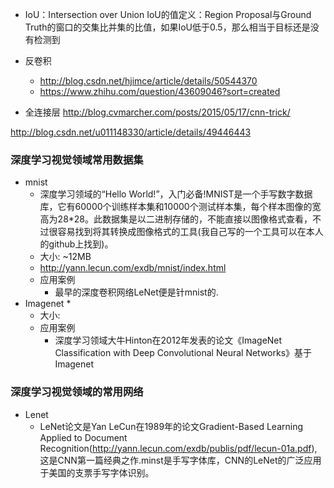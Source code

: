 *   IoU：Intersection over Union IoU的值定义：Region Proposal与Ground Truth的窗口的交集比并集的比值，如果IoU低于0.5，那么相当于目标还是没有检测到

* 反卷积 
    * http://blog.csdn.net/hjimce/article/details/50544370
    * https://www.zhihu.com/question/43609046?sort=created
* 全连接层
    http://blog.cvmarcher.com/posts/2015/05/17/cnn-trick/


http://blog.csdn.net/u011148330/article/details/49446443


### 深度学习视觉领域常用数据集
* mnist
    * 深度学习领域的“Hello World!”，入门必备!MNIST是一个手写数字数据库，它有60000个训练样本集和10000个测试样本集，每个样本图像的宽高为28*28。此数据集是以二进制存储的，不能直接以图像格式查看，不过很容易找到将其转换成图像格式的工具(我自己写的一个工具可以在本人的github上找到)。
    * 大小: ~12MB
    * http://yann.lecun.com/exdb/mnist/index.html
    * 应用案例
        * 最早的深度卷积网络LeNet便是针mnist的.
* Imagenet
    * 
    * 大小:
    * 应用案例
        * 深度学习领域大牛Hinton在2012年发表的论文《ImageNet Classification with Deep Convolutional Neural Networks》基于Imagenet

### 深度学习视觉领域的常用网络
* Lenet
    * LeNet论文是Yan LeCun在1989年的论文Gradient-Based Learning Applied to Document Recognition(http://yann.lecun.com/exdb/publis/pdf/lecun-01a.pdf),这是CNN第一篇经典之作.minst是手写字体库，CNN的LeNet的广泛应用于美国的支票手写字体识别。

